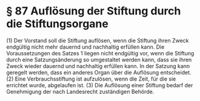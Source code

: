 # § 87 Auflösung der Stiftung durch die Stiftungsorgane
(1) Der Vorstand soll die Stiftung auflösen, wenn die Stiftung ihren Zweck endgültig nicht mehr dauernd und nachhaltig erfüllen kann. Die Voraussetzungen des Satzes 1 liegen nicht endgültig vor, wenn die Stiftung durch eine Satzungsänderung so umgestaltet werden kann, dass sie ihren Zweck wieder dauernd und nachhaltig erfüllen kann. In der Satzung kann geregelt werden, dass ein anderes Organ über die Auflösung entscheidet.
(2) Eine Verbrauchsstiftung ist aufzulösen, wenn die Zeit, für die sie errichtet wurde, abgelaufen ist.
(3) Die Auflösung einer Stiftung bedarf der Genehmigung der nach Landesrecht zuständigen Behörde.